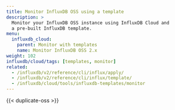```yaml
---
title: Monitor InfluxDB OSS using a template
description: >
  Monitor your InfluxDB OSS instance using InfluxDB Cloud and
  a pre-built InfluxDB template.
menu:
  influxdb_cloud:
    parent: Monitor with templates
    name: Monitor InfluxDB OSS 2.x
weight: 102
influxdb/cloud/tags: [templates, monitor]
related:
  - /influxdb/v2/reference/cli/influx/apply/
  - /influxdb/v2/reference/cli/influx/template/
  - /influxdb/cloud/tools/influxdb-templates/monitor
---
```


{{< duplicate-oss >}}
